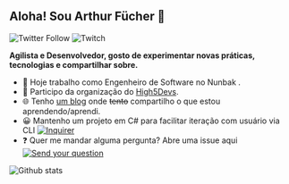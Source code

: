 ## Aloha! Sou Arthur Fücher 👋
![Twitter Follow](https://img.shields.io/twitter/follow/thur?style=flat-square)
![Twitch](https://img.shields.io/twitch/status/afucher?style=flat-square)

**Agilista e Desenvolvedor, gosto de experimentar novas práticas, tecnologias e compartilhar sobre.**  


* 💜  Hoje trabalho como Engenheiro de Software no Nunbak .
* 🙏  Participo da organização do [High5Devs](high5devs.com.br).
* 🌐  Tenho [um blog](https://afucher.github.io) onde ~~tento~~ compartilho o que estou aprendendo/aprendi.
* 😀  Mantenho um projeto em C# para facilitar iteração com usuário via CLI [![Inquirer](https://badgen.net/badge/project/Inquirer?icon=github&label)](https://github.com/afucher/Inquirer)
* ❓ Quer me mandar alguma pergunta? Abre uma issue aqui [![Send your question](https://badgen.net/github/issues/afucher/afucher)](https://github.com/afucher/afucher/issues)



![Github stats](https://github-readme-stats.vercel.app/api?username=afucher&theme=radical&count_private=true&show_icons=true)
